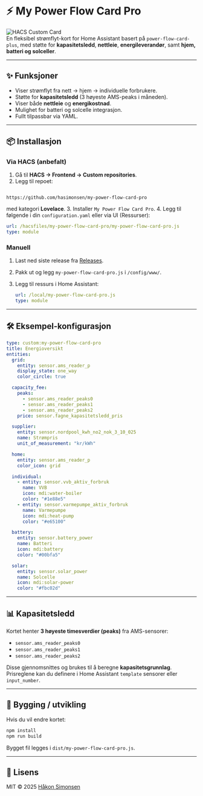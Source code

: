 
# ⚡ My Power Flow Card Pro

![HACS Custom Card](https://img.shields.io/badge/HACS-Custom-orange.svg)  
En fleksibel strømflyt-kort for Home Assistant basert på `power-flow-card-plus`, med støtte for **kapasitetsledd**, **nettleie**, **energileverandør**, samt **hjem, batteri og solceller**.

---

## ✨ Funksjoner
- Viser strømflyt fra nett → hjem → individuelle forbrukere.  
- Støtte for **kapasitetsledd** (3 høyeste AMS-peaks i måneden).  
- Viser både **nettleie** og **energikostnad**.  
- Mulighet for batteri og solcelle integrasjon.  
- Fullt tilpassbar via YAML.  

---

## 📦 Installasjon

### Via HACS (anbefalt)
1. Gå til **HACS → Frontend → Custom repositories**.
2. Legg til repoet:  
```

https://github.com/hasimonsen/my-power-flow-card-pro

````
med kategori **Lovelace**.
3. Installer `My Power Flow Card Pro`.
4. Legg til følgende i din `configuration.yaml` eller via UI (Ressurser):
```yaml
url: /hacsfiles/my-power-flow-card-pro/my-power-flow-card-pro.js
type: module
````

### Manuell

1. Last ned siste release fra [Releases](https://github.com/hasimonsen/my-power-flow-card-pro/releases).
2. Pakk ut og legg `my-power-flow-card-pro.js` i `/config/www/`.
3. Legg til ressurs i Home Assistant:

   ```yaml
   url: /local/my-power-flow-card-pro.js
   type: module
   ```

---

## 🛠 Eksempel-konfigurasjon

```yaml
type: custom:my-power-flow-card-pro
title: Energioversikt
entities:
  grid:
    entity: sensor.ams_reader_p
    display_state: one_way
    color_circle: true

  capacity_fee:
    peaks:
      - sensor.ams_reader_peaks0
      - sensor.ams_reader_peaks1
      - sensor.ams_reader_peaks2
    price: sensor.fagne_kapasitetsledd_pris

  supplier:
    entity: sensor.nordpool_kwh_no2_nok_3_10_025
    name: Strømpris
    unit_of_measurement: "kr/kWh"

  home:
    entity: sensor.ams_reader_p
    color_icon: grid

  individual:
    - entity: sensor.vvb_aktiv_forbruk
      name: VVB
      icon: mdi:water-boiler
      color: "#1e88e5"
    - entity: sensor.varmepumpe_aktiv_forbruk
      name: Varmepumpe
      icon: mdi:heat-pump
      color: "#e65100"

  battery:
    entity: sensor.battery_power
    name: Batteri
    icon: mdi:battery
    color: "#00bfa5"

  solar:
    entity: sensor.solar_power
    name: Solcelle
    icon: mdi:solar-power
    color: "#fbc02d"
```

---

## 📊 Kapasitetsledd

Kortet henter **3 høyeste timesverdier (peaks)** fra AMS-sensorer:

* `sensor.ams_reader_peaks0`
* `sensor.ams_reader_peaks1`
* `sensor.ams_reader_peaks2`

Disse gjennomsnittes og brukes til å beregne **kapasitetsgrunnlag**.
Prisreglene kan du definere i Home Assistant `template` sensorer eller `input_number`.

---

## 🔧 Bygging / utvikling

Hvis du vil endre kortet:

```bash
npm install
npm run build
```

Bygget fil legges i `dist/my-power-flow-card-pro.js`.

---

## 📜 Lisens

MIT © 2025 [Håkon Simonsen](https://github.com/hasimonsen/)

